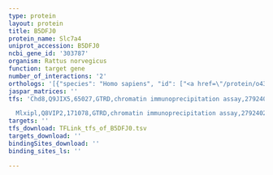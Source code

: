 ```yaml
---
type: protein
layout: protein
title: B5DFJ0
protein_name: Slc7a4
uniprot_accession: B5DFJ0
ncbi_gene_id: '303787'
organism: Rattus norvegicus
function: target gene
number_of_interactions: '2'
orthologs: '[{"species": "Homo sapiens", "id": ["<a href=\"/protein/o43246\">O43246</a>"]}, {"species": "Danio rerio", "id": ["A4IG22"]}, {"species": "Mus musculus", "id": ["<a href=\"/protein/q8blq7\">Q8BLQ7</a>"]}, {"species": "Caenorhabditis elegans", "id": ["O17069"]}, {"species": "Drosophila melanogaster", "id": ["<a href=\"/protein/q9vpg2\">Q9VPG2</a>"]}, {"species": "Saccharomyces cerevisiae", "id": ["<a href=\"/protein/p06775\">P06775</a>", "<a href=\"/protein/p19145\">P19145</a>"]}]'
jaspar_matrices: ''
tfs: 'Chd8,Q9JIX5,65027,GTRD,chromatin immunoprecipitation assay,27924024%5Buid%5D,No

  Mlxipl,Q8VIP2,171078,GTRD,chromatin immunoprecipitation assay,27924024%5Buid%5D,No'
targets: ''
tfs_download: TFLink_tfs_of_B5DFJ0.tsv
targets_download: ''
bindingSites_download: ''
binding_sites_ls: ''

---
```

